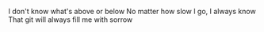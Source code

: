 I don't know what's above or below
No matter how slow I go, I always know
That git will always fill me with sorrow
